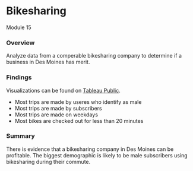 # Bikesharing
Module 15
### Overview
Analyze data from a comperable bikesharing company to determine if a business in Des Moines has merit. 
### Findings
Visualizations can be found on [Tableau Public](https://public.tableau.com/views/Bikesharing_Module15/Bikesharing?:language=en-US&:display_count=n&:origin=viz_share_link).
- Most trips are made by useres who identify as male
- Most trips are made by subscribers
- Most trips are made on weekdays
- Most bikes are checked out for less than 20 minutes
### Summary
There is evidence that a bikesharing company in Des Moines can be profitable. The biggest demographic is likely to be male subscribers using bikesharing during their commute.
